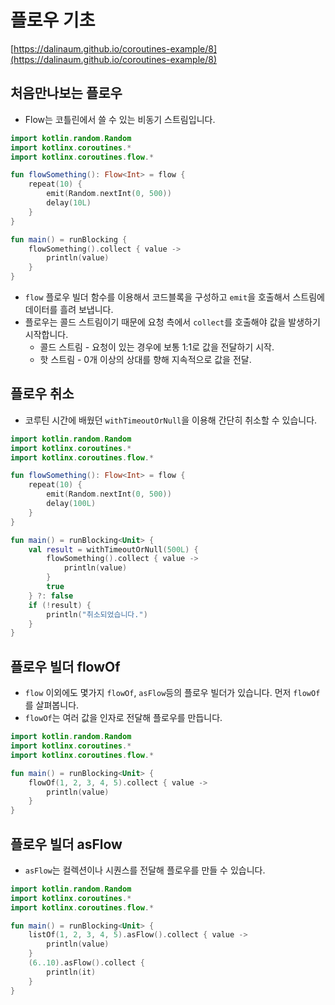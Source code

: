 # 플로우 기초

[https://dalinaum.github.io/coroutines-example/8](https://dalinaum.github.io/coroutines-example/8)

## 처음만나보는 플로우

- Flow는 코틀린에서 쓸 수 있는 비동기 스트림입니다.

```kotlin
import kotlin.random.Random
import kotlinx.coroutines.*
import kotlinx.coroutines.flow.*

fun flowSomething(): Flow<Int> = flow {
    repeat(10) {
        emit(Random.nextInt(0, 500))
        delay(10L)
    }
}

fun main() = runBlocking {
    flowSomething().collect { value ->
        println(value)
    }
}
```

- `flow` 플로우 빌더 함수를 이용해서 코드블록을 구성하고 `emit`을 호출해서 스트림에 데이터를 흘려 보냅니다.
- 플로우는 콜드 스트림이기 때문에 요청 측에서 `collect`를 호출해야 값을 발생하기 시작합니다.
    - 콜드 스트림 - 요청이 있는 경우에 보통 1:1로 값을 전달하기 시작.
    - 핫 스트림 - 0개 이상의 상대를 향해 지속적으로 값을 전달.

## 플로우 취소

- 코루틴 시간에 배웠던 `withTimeoutOrNull`을 이용해 간단히 취소할 수 있습니다.

```kotlin
import kotlin.random.Random
import kotlinx.coroutines.*
import kotlinx.coroutines.flow.*

fun flowSomething(): Flow<Int> = flow {
    repeat(10) {
        emit(Random.nextInt(0, 500))
        delay(100L)
    }
}

fun main() = runBlocking<Unit> {
    val result = withTimeoutOrNull(500L) {
        flowSomething().collect { value ->
            println(value)
        }
        true
    } ?: false
    if (!result) {
        println("취소되었습니다.")
    }
}
```

## 플로우 빌더 flowOf

- `flow` 이외에도 몇가지 `flowOf`, `asFlow`등의 플로우 빌더가 있습니다. 먼저 `flowOf`를 살펴봅니다.
- `flowOf`는 여러 값을 인자로 전달해 플로우를 만듭니다.

```kotlin
import kotlin.random.Random
import kotlinx.coroutines.*
import kotlinx.coroutines.flow.*

fun main() = runBlocking<Unit> {
    flowOf(1, 2, 3, 4, 5).collect { value ->
        println(value)
    }
}
```

## 플로우 빌더 asFlow

- `asFlow`는 컬렉션이나 시퀀스를 전달해 플로우를 만들 수 있습니다.

```kotlin
import kotlin.random.Random
import kotlinx.coroutines.*
import kotlinx.coroutines.flow.*

fun main() = runBlocking<Unit> {
    listOf(1, 2, 3, 4, 5).asFlow().collect { value ->
        println(value)
    }
    (6..10).asFlow().collect {
        println(it)
    }
}
```